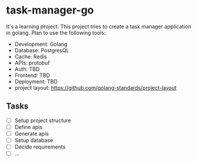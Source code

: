 # task-manager-go

It's a learning project. This project tries to create a task manager application in golang.
Plan to use the following tools:
- Development: Golang
- Database: PostgresQL
- Cache: Redis
- APIs: protobuf
- Auth: TBD
- Frontend: TBD
- Deployment: TBD
- project layout: https://github.com/golang-standards/project-layout

## Tasks

- [ ] Setup project structure
- [ ] Define apis
- [ ] Generate apis
- [ ] Setup database
- [ ] Decide requirements
- [ ] ...
